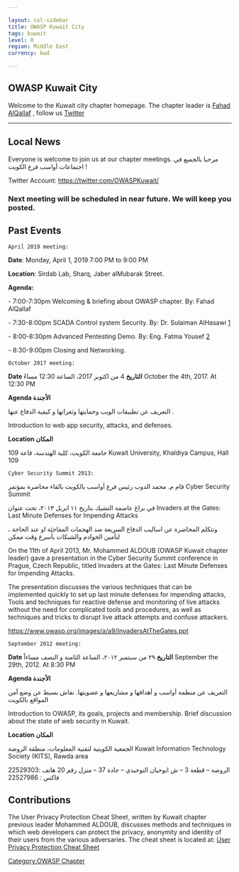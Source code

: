 ```yaml
---

layout: col-sidebar
title: OWASP Kuwait City
tags: kuwait
level: 0
region: Middle East
currency: kwd

---
```

<!-- rebuild -->

OWASP Kuwait City
-------------
Welcome to the Kuwait city chapter homepage. The chapter leader is <a href="mailto:fahad.alqallaf@owasp.org">Fahad AlQallaf</a> , follow us [Twitter](https://twitter.com/OWASPKuwait)

---
## Local News

Everyone is welcome to join us at our chapter meetings. مرحبا بالجميع في
اجتماعات أواسب فرع الكويت \!

Twitter Account: <https://twitter.com/OWASPKuwait/>

### Next meeting will be scheduled in near future. We will keep you posted.

## Past Events

`April 2019 meeting:`

**Date**: Monday, April 1, 2019 7:00 PM to 9:00 PM

**Location**: Sirdab Lab, Sharq, Jaber alMubarak Street.

**Agenda:**

\- 7:00-7:30pm Welcoming & briefing about OWASP chapter. By: Fahad
AlQallaf

\- 7:30-8:00pm SCADA Control system Security. By: Dr. Sulaiman AlHasawi
[1](/www-pdf-archive/Owasp-1-Trisis_Alhasawi.pdf)

\- 8:00-8:30pm Advanced Pentesting Demo. By: Eng. Fatma Yousef
[2](/www-pdf-archive/Fatma_Presentation.pdf)

\- 8:30-9:00pm Closing and Networking.

`October 2017 meeting:`

**Date التاريخ** 4 من اكتوبر 2017، الساعة 12:30 مساءً October the 4th,
2017. At 12:30 PM

**Agenda الأجندة**

التعريف عن تطبيقات الويب وحمايتها وثغراتها و كيفية الدفاع عنها .

Introduction to web app security, attacks, and defenses.

**Location المكان**

جامعة الكويت، كلية الهندسة، قاعة 109 Kuwait University, Khaldiya Campus,
Hall 109

`Cyber Security Summit 2013:`

قام م. محمد الدوب رئيس فرع أواسب بالكويت بالقاء محاضرة بمؤتمر Cyber
Security Summit

في براغ عاصمة التشيك بتاريخ ١١ ابريل ٢٠١٣، تحت عنوان Invaders at the
Gates: Last Minute Defenses for Impending Attacks

، وتتكلم المحاضرة عن اساليب الدفاع السريعة ضد الهجمات المفاجئة او عند
الحاجة لتأمين الخوادم والشبكات بأسرع وقت ممكن

On the 11th of April 2013, Mr. Mohammed ALDOUB (OWASP Kuwait chapter
leader) gave a presentation in the Cyber Security Summit conference in
Prague, Czech Republic, titled Invaders at the Gates: Last Minute
Defenses for Impending Attacks.

The presentation discusses the various techniques that can be
implemented quickly to set up last minute defenses for impending
attacks, Tools and techniques for reactive defense and monitoring of
live attacks without the need for complicated tools and procedures, as
well as techniques and tricks to disrupt live attack attempts and
confuse attackers.

<https://www.owasp.org/images/a/a9/InvadersAtTheGates.ppt>

`September 2012 meeting:`

**Date التاريخ** ٢٩ من سبتمبر ٢٠١٢، الساعة الثامنة و النصف مساءاً
September the 29th, 2012. At 8:30 PM

**Agenda الأجندة**

التعريف عن منظمة أواسب و أهدافها و مشاريعها و عضويتها. نقاش بسيط عن وضع
أمن المواقع بالكويت

Introduction to OWASP, its goals, projects and membership. Brief
discussion about the state of web security in Kuwait.

**Location المكان**

الجمعية الكويتية لتقنية المعلومات، منطقة الروضة Kuwait Information
Technology Society (KITS), Rawda area

الروضة – قطعة 3 – ش ابوحيان التوحيدي – جادة 37 – منزل رقم 20
هاتف :22529303 فاكس : 22527986

## Contributions

The User Privacy Protection Cheat Sheet, written by Kuwait chapter previous
leader Mohammed ALDOUB, discusses methods and techniques in which web
developers can protect the privacy, anonymity and identity of their
users from the various adversaries. The cheat sheet is located at: [User
Privacy Protection Cheat
Sheet](https://www.owasp.org/index.php/User_Privacy_Protection_Cheat_Sheet)

[Category:OWASP Chapter](Category:OWASP_Chapter )
